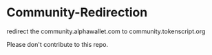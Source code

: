 # Community-Redirection
redirect the community.alphawallet.com to community.tokenscript.org

Please don't contribute to this repo.
